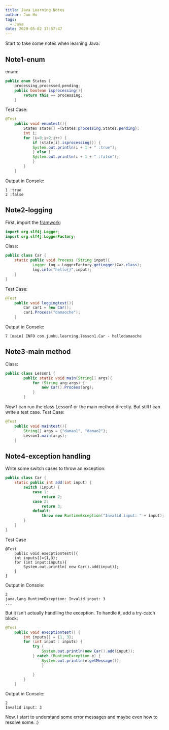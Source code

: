 ```yaml
---
title: Java Learning Notes
author: Jun Hu
tags:
  - Java
date: 2020-05-02 17:57:47
---
```


Start to take some notes when learning Java:

<!-- more -->

## Note1-enum
enum:
```java
public enum States {
    processing,processed,pending;
    public boolean isprocessing(){
        return this == processing;
    }
```
Test Case:
```java
@Test
    public void enumtest(){
        States state[] ={States.processing,States.pending};
        int i;
        for (i=0;i<2;i++) {
            if (state[i].isprocessing()) {
            System.out.println(i + 1 + " :true");
            } else {
            System.out.println(i + 1 + " :false");
            }
        }
    }
```
Output in Console:

```
1 :true
2 :false
```

## Note2-logging

First, import the [framwork](http://www.slf4j.org/manual.html):
```java
import org.slf4j.Logger;
import org.slf4j.LoggerFactory;
```
Class:
```java
public class Car {
    static public void Process (String input){
            Logger log = LoggerFactory.getLogger(Car.class);
            log.info("hello{}",input);
    }
}
```
Test Case:
```java
@Test
    public void loggingtest(){
        Car car1 = new Car();
        car1.Process("damaoche");
    }
```
Output in Console:
```
7 [main] INFO com.junhu.learning.lesson1.Car - hellodamaoche
```

## Note3-main method
Class:
```java
public class Lesson1 {
        public static void main(String[] args){
            for (String arg:args) {
                new Car().Process(arg);
            }
        }
```
Now I can run the class Lesson1 or the main method directly.
But still I can write a test case.
Test Case:
```java
@Test
    public void maintest(){
        String[] args = {"damao1", "damao2"};
        Lesson1.main(args);
    }
```

## Note4-exception handling
Write some switch cases to throw an exception:
```java
public class Car {
    static public int add(int input) {
        switch (input) {
            case 1:
                return 2;
            case 2:
                return 3;
            default:
                throw new RuntimeException("Invalid input: " + input);
        }
    }
}
```
Test Case
```jave
@Test
    public void execptiontest(){
    int inputs[]={1,3};
    for (int input:inputs){
        System.out.println( new Car().add(input));
    }
}
```
Output in Console:
```
2
java.lang.RuntimeException: Invalid input: 3
...
```
But it isn't actually handlling the exception. To handle it, add a try-catch block:
```java
@Test
    public void execptiontest() {
        int inputs[] = {1, 3};
        for (int input : inputs) {
            try {
                System.out.println(new Car().add(input));
            } catch (RuntimeException e) {
                System.out.println(e.getMessage());
                }

            }
        }
    }
```
Output in Console:
```
2
Invalid input: 3
```
Now, I start to understand some error messages and maybe even how to resolve some. :)


